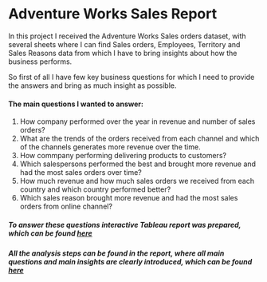 # Adventure Works Sales Report
 In this project I received the Adventure Works Sales orders dataset, with several sheets where I can find Sales orders, Employees, Territory and Sales Reasons data from which I have to bring insights about how the business performs. 

So first of all I have few key business questions for which I need to provide the answers and bring as much insight as possible.

 #### The main questions I wanted to answer:
   1. How company performed over the year in revenue and number of sales orders?
   2. What are the trends of the orders received from each channel and which of the channels generates more revenue over the time.
   3. How commpany performing delivering products to customers?
   4. Which salespersons performed the best and brought more revenue and had the most sales orders over time?
   5. How much revenue and how much sales orders we received from each country and which country performed better?
   6. Which sales reason brought more revenue and had the most sales orders from online channel?

##### To answer these questions interactive Tableau report was prepared, which can be found [here](https://public.tableau.com/app/profile/linas.sutkaitis/viz/TC-GradedTask1/OverviewDashboard)

##### All the analysis steps can be found in the report, where all main questions and main insights are clearly introduced, which can be found [here](https://github.com/LinasSut/Turing-College-Data-Projects/blob/main/Communicating%20Analysis%20Results%3A%20Tableau/Visualising%20Data%20Using%20Tableau/Report%20-%20Adwenture%20Works%20Analysis%20.pdf)
